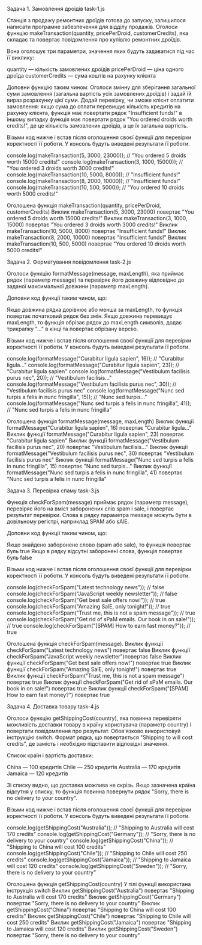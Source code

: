 Задача 1. Замовлення дроїдів
task-1.js

Станція з продажу ремонтних дроїдів готова до запуску, залишилося написати програмне забезпечення для відділу продажів. Оголоси функцію makeTransaction(quantity, pricePerDroid, customerCredits), яка складає та повертає повідомлення про купівлю ремонтних дроїдів.

Вона оголошує три параметри, значення яких будуть задаватися під час її виклику:

quantity — кількість замовлених дроїдів
pricePerDroid — ціна одного дроїда
customerCredits — сума коштів на рахунку клієнта


Доповни функцію таким чином:
Оголоси змінну для зберігання загальної суми замовлення (загальна вартість усіх замовлених дроїдів) і задай їй вираз розрахунку цієї суми.
Додай перевірку, чи зможе клієнт оплатити замовлення:
якщо сума до сплати перевищує кількість кредитів на рахунку клієнта, функція має повертати рядок "Insufficient funds!"
в іншому випадку функція має повертати рядок "You ordered <quantity> droids worth <totalPrice> credits!", де <quantity> це кількість замовлених дроїдів, а <totalPrice> це їх загальна вартість.


Візьми код нижче і встав після оголошення своєї функції для перевірки коректності її роботи. У консоль будуть виведені результати її роботи.

console.log(makeTransaction(5, 3000, 23000)); // "You ordered 5 droids worth 15000 credits!"
console.log(makeTransaction(3, 1000, 15000)); // "You ordered 3 droids worth 3000 credits!"
console.log(makeTransaction(10, 5000, 8000)); // "Insufficient funds!"
console.log(makeTransaction(8, 2000, 10000)); // "Insufficient funds!"
console.log(makeTransaction(10, 500, 5000)); // "You ordered 10 droids worth 5000 credits!"


Оголошена функція makeTransaction(quantity, pricePerDroid, customerCredits)
Виклик makeTransaction(5, 3000, 23000) повертає "You ordered 5 droids worth 15000 credits!"
Виклик makeTransaction(3, 1000, 15000) повертає "You ordered 3 droids worth 3000 credits!"
Виклик makeTransaction(10, 5000, 8000) повертає "Insufficient funds!"
Виклик makeTransaction(8, 2000, 10000) повертає "Insufficient funds!"
Виклик makeTransaction(10, 500, 5000) повертає "You ordered 10 droids worth 5000 credits!"


Задача 2. Форматування повідомлення
task-2.js

Оголоси функцію formatMessage(message, maxLength), яка приймає рядок (параметр message) та перевіряє його довжину відповідно до заданої максимальної довжини (параметр maxLength).

Доповни код функції таким чином, що:

Якщо довжина рядка дорівнює або менша за maxLength, то функція повертає початковий рядок без змін.
Якщо довжина перевищує maxLength, то функція обрізає рядок до maxLength символів, додає трикрапку "..." в кінці та повертає обрізану версію.

Візьми код нижче і встав після оголошення своєї функції для перевірки коректності її роботи. У консоль будуть виведені результати її роботи.

console.log(formatMessage("Curabitur ligula sapien", 16)); // "Curabitur ligula..."
console.log(formatMessage("Curabitur ligula sapien", 23)); // "Curabitur ligula sapien"
console.log(formatMessage("Vestibulum facilisis purus nec", 20)); // "Vestibulum facilisis..."
console.log(formatMessage("Vestibulum facilisis purus nec", 30)); // "Vestibulum facilisis purus nec"
console.log(formatMessage("Nunc sed turpis a felis in nunc fringilla", 15)); // "Nunc sed turpis..."
console.log(formatMessage("Nunc sed turpis a felis in nunc fringilla", 41)); // "Nunc sed turpis a felis in nunc fringilla"


Оголошена функція formatMessage(message, maxLength)
Виклик функції formatMessage("Curabitur ligula sapien", 16) повертає "Curabitur ligula..."
Виклик функції formatMessage("Curabitur ligula sapien", 23) повертає "Curabitur ligula sapien"
Виклик функції formatMessage("Vestibulum facilisis purus nec", 20) повертає "Vestibulum facilisis..."
Виклик функції formatMessage("Vestibulum facilisis purus nec", 30) повертає "Vestibulum facilisis purus nec"
Виклик функції formatMessage("Nunc sed turpis a felis in nunc fringilla", 15) повертає "Nunc sed turpis..."
Виклик функції formatMessage("Nunc sed turpis a felis in nunc fringilla", 41) повертає "Nunc sed turpis a felis in nunc fringilla"


Задача 3. Перевірка спаму
 task-3.js

Функція checkForSpam(message) приймає рядок (параметр message), перевіряє його на вміст заборонених слів spam і sale, і повертає результат перевірки. Слова в рядку параметра message можуть бути в довільному регістрі, наприклад SPAM або sAlE.

Доповни код функції таким чином, що:

Якщо знайдено заборонене слово (spam або sale), то функція повертає буль true
Якщо в рядку відсутні заборонені слова, функція повертає буль false

Візьми код нижче і встав після оголошення своєї функції для перевірки коректності її роботи. У консоль будуть виведені результати її роботи.

console.log(checkForSpam("Latest technology news")); // false
console.log(checkForSpam("JavaScript weekly newsletter")); // false
console.log(checkForSpam("Get best sale offers now!")); // true
console.log(checkForSpam("Amazing SalE, only tonight!")); // true
console.log(checkForSpam("Trust me, this is not a spam message")); // true
console.log(checkForSpam("Get rid of sPaM emails. Our book in on sale!")); // true
console.log(checkForSpam("[SPAM] How to earn fast money?")); // true


Оголошена функція checkForSpam(message).
Виклик функції checkForSpam("Latest technology news") повертає false
Виклик функції checkForSpam("JavaScript weekly newsletter")повертає false
Виклик функції checkForSpam("Get best sale offers now!") повертає true
Виклик функції checkForSpam("Amazing SalE, only tonight!") повертає true
Виклик функції checkForSpam("Trust me, this is not a spam message") повертає true
Виклик функції checkForSpam("Get rid of sPaM emails. Our book in on sale!") повертає true
Виклик функції checkForSpam("[SPAM] How to earn fast money?") повертає true


Задача 4. Доставка товару
 task-4.js

Оголоси функцію getShippingCost(country), яка повинна перевіряти можливість доставки товару в країну користувача (параметр country) і повертати повідомлення про результат. Обов'язково використовуй інструкцію switch.
Формат рядка, що повертається "Shipping to <country> will cost <price> credits", де замість <country> і <price> необхідно підставити відповідні значення.

Список країн і вартість доставки:

China — 100 кредитів
Chile — 250 кредитів
Australia — 170 кредитів
Jamaica — 120 кредитів


Зі списку видно, що доставка можлива не скрізь. Якщо зазначена країна відсутня у списку, то функція повинна повернути рядок "Sorry, there is no delivery to your country".


Візьми код нижче і встав після оголошення своєї функції для перевірки коректності її роботи. У консоль будуть виведені результати її роботи.


console.log(getShippingCost("Australia")); // "Shipping to Australia will cost 170 credits"
console.log(getShippingCost("Germany")); // "Sorry, there is no delivery to your country"
console.log(getShippingCost("China")); // "Shipping to China will cost 100 credits"
console.log(getShippingCost("Chile")); // "Shipping to Chile will cost 250 credits"
console.log(getShippingCost("Jamaica")); // "Shipping to Jamaica will cost 120 credits"
console.log(getShippingCost("Sweden")); // "Sorry, there is no delivery to your country"


Оголошена функція getShippingCost(country)
У тілі функції використана інструкція switch
Виклик getShippingCost("Australia") повертає "Shipping to Australia will cost 170 credits"
Виклик getShippingCost("Germany") повертає "Sorry, there is no delivery to your country"
Виклик getShippingCost("China") повертає "Shipping to China will cost 100 credits"
Виклик getShippingCost("Chile") повертає "Shipping to Chile will cost 250 credits"
Виклик getShippingCost("Jamaica") повертає "Shipping to Jamaica will cost 120 credits"
Виклик getShippingCost("Sweden") повертає "Sorry, there is no delivery to your country"
